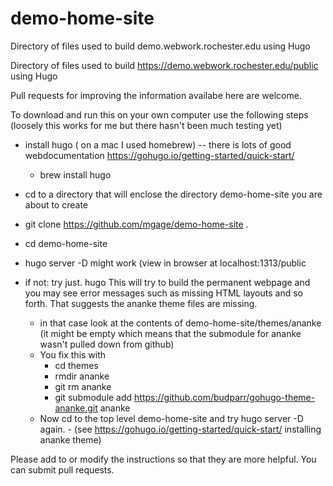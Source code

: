 # demo-home-site
Directory of files used to build demo.webwork.rochester.edu using Hugo

Directory of files used to build https://demo.webwork.rochester.edu/public using Hugo

Pull requests for improving the information availabe here are welcome.

To download and run this on your own computer use the following steps (loosely this works for me but there hasn't been much testing yet)

- install hugo ( on a mac I used homebrew) -- there is lots of good webdocumentation https://gohugo.io/getting-started/quick-start/
	- brew install hugo
	
- cd to a directory that will enclose the directory demo-home-site you are about to create
- git clone https://github.com/mgage/demo-home-site .
- cd demo-home-site 
- hugo server -D might work (view in browser at localhost:1313/public
- if not: try just.  hugo     This will try to build the permanent webpage and you may see error messages such as missing HTML layouts and so forth. That suggests the ananke theme files are missing. 
	- in that case look at the contents of demo-home-site/themes/ananke (it might be empty which means that the submodule for ananke wasn't pulled down from github)
	- You fix this with
		- cd themes
		- rmdir ananke
		- git rm ananke 
		- git submodule add https://github.com/budparr/gohugo-theme-ananke.git ananke
	- Now cd to the top level demo-home-site and try hugo server -D again.
			- (see https://gohugo.io/getting-started/quick-start/ installing ananke theme)

Please add to or modify the instructions so that they are more helpful. You can submit pull requests.
